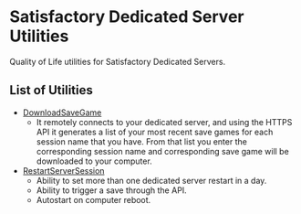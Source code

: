 # Satisfactory Dedicated Server Utilities
Quality of Life utilities for Satisfactory Dedicated Servers.

## List of Utilities
* [DownloadSaveGame](DownloadSaveGame/README.md#downloadsavegame)
  * It remotely connects to your dedicated server, and using the HTTPS API it generates a list of your most recent save games for each session name that you have. From that list you enter the corresponding session name and corresponding save game will be downloaded to your computer.
* [RestartServerSession](RestartServerSession/README.md#restartserversession)
  * Ability to set more than one dedicated server restart in a day.
  * Ability to trigger a save through the API.
  * Autostart on computer reboot.
